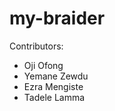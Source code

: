 # my-braider

Contributors:

   - Oji Ofong
   - Yemane Zewdu
   - Ezra Mengiste
   - Tadele Lamma

